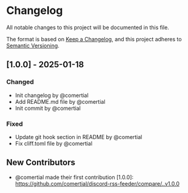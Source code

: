 # Changelog

All notable changes to this project will be documented in this file.

The format is based on [Keep a Changelog](https://keepachangelog.com/en/1.0.0/),
and this project adheres to [Semantic Versioning](https://semver.org/spec/v2.0.0.html).

## [1.0.0] - 2025-01-18

### Changed
- Init changelog by @comertial
- Add README.md file by @comertial
- Init commit by @comertial

### Fixed
- Update git hook section in README by @comertial
- Fix cliff.toml file by @comertial

## New Contributors
* @comertial made their first contribution
[1.0.0]: https://github.com/comertial/discord-rss-feeder/compare/..v1.0.0

<!-- generated by git-cliff -->
